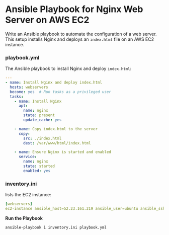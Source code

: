# Ansible Playbook for Nginx Web Server on AWS EC2
Write an Ansible playbook to automate the configuration of a web server.
This setup installs Nginx and deploys an `index.html` file on an AWS EC2 instance.

### playbook.yml
The Ansible playbook to install Nginx and deploy `index.html`:
```yaml
---
- name: Install Nginx and deploy index.html
  hosts: webservers
  become: yes  # Run tasks as a privileged user
  tasks:
    - name: Install Nginx
      apt:
        name: nginx
        state: present
        update_cache: yes

    - name: Copy index.html to the server
      copy:
        src: ./index.html  
        dest: /var/www/html/index.html

    - name: Ensure Nginx is started and enabled
      service:
        name: nginx
        state: started
        enabled: yes
```
### inventory.ini
lists the EC2 instance:
```yaml
[webservers]
ec2-instance ansible_host=52.23.161.219 ansible_user=ubuntu ansible_ssh_private_key_file=Ec2Key.pem
```
**Run the Playbook**
```bash 
ansible-playbook i inventory.ini playbook.yml
```
